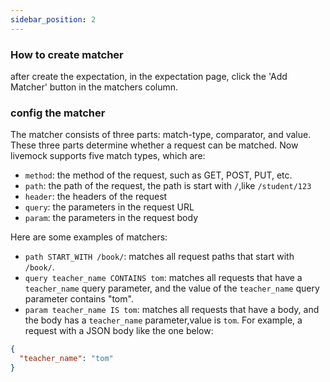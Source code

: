 ```yaml
---
sidebar_position: 2
---
```


### How to create matcher

after create the expectation, in the expectation page, click the 'Add Matcher' button in the matchers column.

### config the matcher

The matcher consists of three parts: match-type, comparator, and value. These three parts determine whether a request can be matched. Now livemock supports five match types, which are:

- `method`: the method of the request, such as GET, POST, PUT, etc.
- `path`: the path of the request, the path is start with `/`,like `/student/123`
- `header`: the headers of the request
- `query`: the parameters in the request URL
- `param`: the parameters in the request body

Here are some examples of matchers:

- `path START_WITH /book/`: matches all request paths that start with `/book/`.
- `query teacher_name CONTAINS tom`: matches all requests that have a `teacher_name` query parameter, and the value of the `teacher_name` query parameter contains "tom".
- `param teacher_name IS tom`: matches all requests that have a body, and the body has a `teacher_name` parameter,value is `tom`. For example, a request with a JSON body like the one below:

```json
{
  "teacher_name": "tom"
}
```

